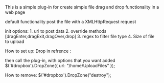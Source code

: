 This is a simple plug-in for create simple file drag and drop functionality in a web page

default functionality post the file with a XMLHttpRequest request

init options:
	1. url to post data
	2. 	override methods [dragEnter,dragExit,dragOver,drop]
	3.	regex to filter file type
	4.	Size of file to upload
	
How to set up:
Drop in refrence :
<script type="text/javascript" src="../../Scripts/DropZone.js"></script>
then call the plug-in, with options that you want added
$('#dropbox').DropZone({ url: "/home/UploadFiles" });

How to remove:
 $('#dropbox').DropZone("destroy");